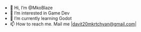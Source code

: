 - 👋 Hi, I’m @MkoBlaze
- 👀 I’m interested in Game Dev
- 🌱 I’m currently learning Godot
- 📫 How to reach me. Mail me |davit20mkrtchyan@gmail.com|
